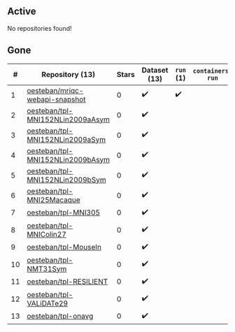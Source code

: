 ## Active
No repositories found!

## Gone
| # | Repository (13) | Stars | Dataset (13) | `run` (1) | `containers-run` |
| --- | --- | --- | --- | --- | --- |
| 1 | [oesteban/mriqc-webapi-snapshot](https://github.com/oesteban/mriqc-webapi-snapshot) | 0 | :heavy_check_mark: | :heavy_check_mark: |  |
| 2 | [oesteban/tpl-MNI152NLin2009aAsym](https://github.com/oesteban/tpl-MNI152NLin2009aAsym) | 0 | :heavy_check_mark: |  |  |
| 3 | [oesteban/tpl-MNI152NLin2009aSym](https://github.com/oesteban/tpl-MNI152NLin2009aSym) | 0 | :heavy_check_mark: |  |  |
| 4 | [oesteban/tpl-MNI152NLin2009bAsym](https://github.com/oesteban/tpl-MNI152NLin2009bAsym) | 0 | :heavy_check_mark: |  |  |
| 5 | [oesteban/tpl-MNI152NLin2009bSym](https://github.com/oesteban/tpl-MNI152NLin2009bSym) | 0 | :heavy_check_mark: |  |  |
| 6 | [oesteban/tpl-MNI25Macaque](https://github.com/oesteban/tpl-MNI25Macaque) | 0 | :heavy_check_mark: |  |  |
| 7 | [oesteban/tpl-MNI305](https://github.com/oesteban/tpl-MNI305) | 0 | :heavy_check_mark: |  |  |
| 8 | [oesteban/tpl-MNIColin27](https://github.com/oesteban/tpl-MNIColin27) | 0 | :heavy_check_mark: |  |  |
| 9 | [oesteban/tpl-MouseIn](https://github.com/oesteban/tpl-MouseIn) | 0 | :heavy_check_mark: |  |  |
| 10 | [oesteban/tpl-NMT31Sym](https://github.com/oesteban/tpl-NMT31Sym) | 0 | :heavy_check_mark: |  |  |
| 11 | [oesteban/tpl-RESILIENT](https://github.com/oesteban/tpl-RESILIENT) | 0 | :heavy_check_mark: |  |  |
| 12 | [oesteban/tpl-VALiDATe29](https://github.com/oesteban/tpl-VALiDATe29) | 0 | :heavy_check_mark: |  |  |
| 13 | [oesteban/tpl-onavg](https://github.com/oesteban/tpl-onavg) | 0 | :heavy_check_mark: |  |  |
